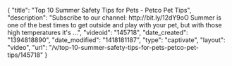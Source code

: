 {
    "title": "Top 10 Summer Safety Tips for Pets - Petco Pet Tips",
    "description": "Subscribe to our channel: http:\/\/bit.ly\/12dY9oO Summer is one of the best times to get outside and play with your pet, but with those high temperatures it's ...",
    "videoid": "145718",
    "date_created": "1394818890",
    "date_modified": "1418181187",
    "type": "captivate",
    "layout": "video",
    "url": "\/v\/top-10-summer-safety-tips-for-pets-petco-pet-tips\/145718"
}
